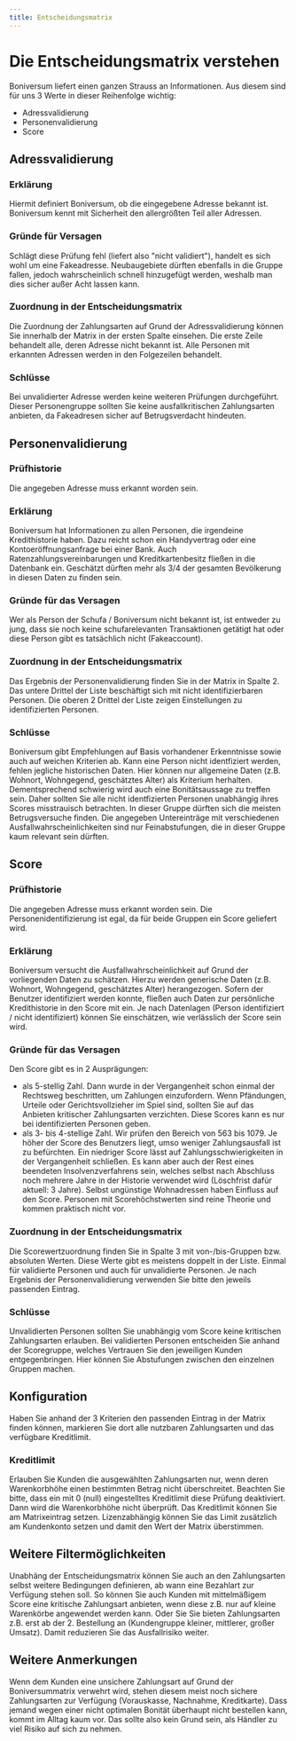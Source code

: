 ```yaml
---
title: Entscheidungsmatrix
---
```


# Die Entscheidungsmatrix verstehen

Boniversum liefert einen ganzen Strauss an Informationen. Aus diesem sind für uns 3 Werte in dieser Reihenfolge wichtig:

- Adressvalidierung
- Personenvalidierung
- Score

## Adressvalidierung

### Erklärung
Hiermit definiert Boniversum, ob die eingegebene Adresse bekannt ist. Boniversum kennt mit Sicherheit den allergrößten Teil aller Adressen. 

### Gründe für Versagen
Schlägt diese Prüfung fehl (liefert also "nicht validiert"), handelt es sich wohl um eine Fakeadresse. Neubaugebiete dürften ebenfalls in die Gruppe fallen, jedoch wahrscheinlich schnell hinzugefügt werden, weshalb man dies sicher außer Acht lassen kann.

### Zuordnung in der Entscheidungsmatrix
Die Zuordnung der Zahlungsarten auf Grund der Adressvalidierung können Sie innerhalb der Matrix in der ersten Spalte einsehen. 
Die erste Zeile behandelt alle, deren Adresse nicht bekannt ist. Alle Personen mit erkannten Adressen werden in den Folgezeilen behandelt.

### Schlüsse
Bei unvalidierter Adresse werden keine weiteren Prüfungen durchgeführt. Dieser Personengruppe sollten Sie keine ausfallkritischen Zahlungsarten anbieten, da Fakeadresen sicher auf Betrugsverdacht hindeuten.


## Personenvalidierung

### Prüfhistorie
Die angegeben Adresse muss erkannt worden sein.

### Erklärung
Boniversum hat Informationen zu allen Personen, die irgendeine Kredithistorie haben. Dazu reicht schon ein Handyvertrag oder eine Kontoeröffnungsanfrage bei einer Bank. Auch Ratenzahlungsvereinbarungen und Kreditkartenbesitz fließen in die Datenbank ein. Geschätzt dürften mehr als 3/4 der gesamten Bevölkerung in diesen Daten zu finden sein.

### Gründe für das Versagen
Wer als Person der Schufa / Boniversum nicht bekannt ist, ist entweder zu jung, dass sie noch keine schufarelevanten Transaktionen getätigt hat oder diese Person gibt es tatsächlich nicht (Fakeaccount).

### Zuordnung in der Entscheidungsmatrix
Das Ergebnis der Personenvalidierung finden Sie in der Matrix in Spalte 2. Das untere Drittel der Liste beschäftigt sich mit nicht identifizierbaren Personen. Die oberen 2 Drittel der Liste zeigen Einstellungen zu identifizierten Personen.

### Schlüsse
Boniversum gibt Empfehlungen auf Basis vorhandener Erkenntnisse sowie auch auf weichen Kriterien ab. Kann eine Person nicht identfiziert werden, fehlen jegliche historischen Daten. Hier können nur allgemeine Daten (z.B. Wohnort, Wohngegend, geschätztes Alter) als Kriterium herhalten. Dementsprechend schwierig wird auch eine Bonitätsaussage zu treffen sein. Daher sollten Sie alle nicht identfizierten Personen unabhängig ihres Scores misstrauisch betrachten. In dieser Gruppe dürften sich die meisten Betrugsversuche finden. Die angegeben Untereinträge mit verschiedenen Ausfallwahrscheinlichkeiten sind nur Feinabstufungen, die in dieser Gruppe kaum relevant sein dürften.


## Score

### Prüfhistorie
Die angegeben Adresse muss erkannt worden sein. Die Personenidentifizierung ist egal, da für beide Gruppen ein Score geliefert wird.

### Erklärung
Boniversum versucht die Ausfallwahrscheinlichkeit auf Grund der vorliegenden Daten zu schätzen.
Hierzu werden generische Daten (z.B. Wohnort, Wohngegend, geschätztes Alter) herangezogen. Sofern der Benutzer identifiziert werden konnte, fließen auch Daten zur persönliche Kredithistorie in den Score mit ein. Je nach Datenlagen (Person identifiziert / nicht identifiziert) können Sie einschätzen, wie verlässlich der Score sein wird.

### Gründe für das Versagen
Den Score gibt es in 2 Ausprägungen: 
- als 5-stellig Zahl. Dann wurde in der Vergangenheit schon einmal der Rechtsweg beschritten, um Zahlungen einzufordern. Wenn Pfändungen, Urteile oder Gerichtsvollzieher im Spiel sind, sollten Sie auf das Anbieten kritischer Zahlungsarten verzichten. Diese Scores kann es nur bei identifizierten Personen geben.
- als 3- bis 4-stellige Zahl. Wir prüfen den Bereich von 563 bis 1079. Je höher der Score des Benutzers liegt, umso weniger Zahlungsausfall ist zu befürchten. Ein niedriger Score lässt auf Zahlungsschwierigkeiten in der Vergangenheit schließen. Es kann aber auch der Rest eines beendeten Insolvenzverfahrens sein, welches selbst nach Abschluss noch mehrere Jahre in der Historie verwendet wird (Löschfrist dafür aktuell: 3 Jahre). Selbst ungünstige Wohnadressen haben Einfluss auf den Score. Personen mit Scorehöchstwerten sind reine Theorie und kommen praktisch nicht vor.

### Zuordnung in der Entscheidungsmatrix
Die Scorewertzuordnung finden Sie in Spalte 3 mit von-/bis-Gruppen bzw. absoluten Werten. Diese Werte gibt es meistens doppelt in der Liste. Einmal für validierte Personen und auch für unvalidierte Personen. Je nach Ergebnis der Personenvalidierung verwenden Sie bitte den jeweils passenden Eintrag.

### Schlüsse
Unvalidierten Personen sollten Sie unabhängig vom Score keine kritischen Zahlungsarten erlauben. Bei validierten Personen entscheiden Sie anhand der Scoregruppe, welches Vertrauen Sie den jeweiligen Kunden entgegenbringen. Hier können Sie Abstufungen zwischen den einzelnen Gruppen machen.

## Konfiguration
Haben Sie anhand der 3 Kriterien den passenden Eintrag in der Matrix finden können, markieren Sie dort alle nutzbaren Zahlungsarten und das verfügbare Kreditlimit.

### Kreditlimit
Erlauben Sie Kunden die ausgewählten Zahlungsarten nur, wenn deren Warenkorbhöhe einen bestimmten Betrag nicht überschreitet. Beachten Sie bitte, dass ein mit 0 (null) eingestelltes Kreditlimit diese Prüfung deaktiviert. Dann wird die Warenkorbhöhe nicht überprüft.
Das Kreditlimit können Sie am Matrixeintrag setzen. Lizenzabhängig können Sie das Limit zusätzlich am Kundenkonto setzen und damit den Wert der Matrix überstimmen.

## Weitere Filtermöglichkeiten
Unabhäng der Entscheidungsmatrix können Sie auch an den Zahlungsarten selbst weitere Bedingungen definieren, ab wann eine Bezahlart zur Verfügung stehen soll. So können Sie auch Kunden mit mittelmäßigem Score eine kritische Zahlungsart anbieten, wenn diese z.B. nur auf kleine Warenkörbe angewendet werden kann. Oder Sie Sie bieten Zahlungsarten z.B. erst ab der 2. Bestellung an (Kundengruppe kleiner, mittlerer, großer Umsatz). Damit reduzieren Sie das Ausfallrisiko weiter.

## Weitere Anmerkungen
Wenn dem Kunden eine unsichere Zahlungsart auf Grund der Boniversummatrix verwehrt wird, stehen diesem meist noch sichere Zahlungsarten zur Verfügung (Vorauskasse, Nachnahme, Kreditkarte). Dass jemand wegen einer nicht optimalen Bonität überhaupt nicht bestellen kann, kommt im Alltag kaum vor. Das sollte also kein Grund sein, als Händler zu viel Risiko auf sich zu nehmen.
